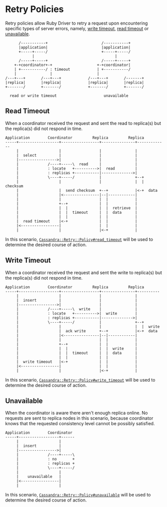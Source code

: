 # Retry Policies

Retry policies allow Ruby Driver to retry a request upon encountering specific types of
server errors, namely,
[write timeout](https://github.com/apache/cassandra/blob/trunk/doc/native_protocol_v4.spec#L1041-L1066),
[read timeout](https://github.com/apache/cassandra/blob/trunk/doc/native_protocol_v4.spec#L1067-L1083)
or [unavailable](https://github.com/apache/cassandra/blob/trunk/doc/native_protocol_v4.spec#L1025-L1035).

```ditaa
      /-----------+                        /-----------+
      |application|                        |application|
      +-----+-----/                        +-----+-----/
            |                                    |
      /-----+-----+                        /-----+-----+
    +-+coordinator+-+                    +-+coordinator|
    | +-----------/ : timeout            | +-----------/
    |               |                    |
/---+---+       /---+---+            /---+---+       /-------+
|replica|       |replica|            |replica|       |replica|
+-------/       +-------/            +-------/       +-------/

  read or write timeout                     unavailable
```

## Read Timeout

When a coordinator received the request and sent the read to replica(s) but the replica(s) did not respond in time.

```ditaa
Application        Coordinator         Replica         Replica
-----+------------------+-----------------+---------------+-------------
     |                  |                 |               |
     |  select          |                 |               |
     |----------------->|                 |               |
     |             /----+-----\  read     |               |
     |             : locate   +---------->|  read         |
     |             : replicas +-----------|-------------->|
     |             \----+-----/           |               +--+
     |                  |                 |               |  |  checksum
     |                  |  send checksum  +--+            |<-+  data
     |                  |<----------------|--|------------|
     |                  |                 |  |            |
     |                  +--+              |  |            |
     |                  |  |              |  |  retrieve  |
     |                  |  |  timeout     |  |  data      |
     |                  |  |              |  |            |
     |  read timeout    |<-+              |  |            |
     |<-----------------|                 |  |            |
     |                  |                 |<-+            |
```

In this scenario, [`Cassandra::Retry::Policy#read_timeout`](http://datastax.github.io/ruby-driver/api/retry/policy/#read_timeout-instance_method) will be used to determine the desired course of action.

## Write Timeout

When a coordinator received the request and sent the write to replica(s) but the replica(s) did not respond in time.

```ditaa
Application        Coordinator         Replica         Replica
-----+------------------+-----------------+---------------+----------
     |                  |                 |               |
     |  insert          |                 |               |
     |----------------->|                 |               |
     |             /----+-----\  write    |               |
     |             : locate   +---------->|  write        |
     |             : replicas +-----------|-------------->|
     |             \----+-----/           |               +--+
     |                  |                 |               |  |  write
     |                  |  ack write      +--+            |<-+  data
     |                  |<----------------|--|------------|
     |                  |                 |  |            |
     |                  +--+              |  |            |
     |                  |  |              |  |  write     |
     |                  |  |  timeout     |  |  data      |
     |                  |  |              |  |            |
     |  write timeout   |<-+              |  |            |
     |<-----------------|                 |  |            |
     |                  |                 |<-+            |
```

In this scenario, [`Cassandra::Retry::Policy#write_timeout`](http://datastax.github.io/ruby-driver/api/retry/policy/#write_timeout-instance_method) will be used to determine the desired course of action.

## Unavailable

When the coordinator is aware there aren't enough replica online. No requests are sent to replica nodes in this scenario, because coordinator knows that the requested consistency level cannot be possibly satisfied.

```ditaa
Application        Coordinator 
-----+------------------+------
     |                  |
     |  insert          |
     |----------------->|
     |             /----+-----\
     |             : no       +
     |             : replicas +
     |             \----+-----/
     |                  |
     |    unavailable   |
     |<-----------------|
     |                  |
```

In this scenario, [`Cassandra::Retry::Policy#unavailable`](http://datastax.github.io/ruby-driver/api/retry/policy/#unavailable-instance_method) will be used to determine the desired course of action.
